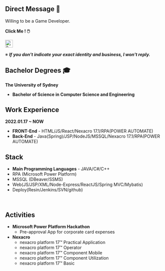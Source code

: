 ## Direct Message :speech_balloon:

Willing to be a Game Developer.

**Click Me ! :computer_mouse:**　

<a href="https://github.com/syoo5953/Unity_Games">
<img alt="Sungkk Yoo|Game Repo Link" width="25px" src="https://cdn.icon-icons.com/icons2/2348/PNG/512/link_icon_142996.png" /></a>

<br />


※ ***If you don't indicate your exact identity and business, I won't reply.***

## Bachelor Degrees :mortar_board:
**The University of Sydney**
- **Bachelor of Science in Computer Science and Engineering**

## Work Experience
**2022.01.17 ~ NOW**
- **FRONT-End** - HTML/JS/React/Nexacro 17.1/RPA(POWER AUTOMATE)
- **Back-End**  - Java(Spring)/JSP/NodeJS/MSSQL/Nexacro 17.1/RPA(POWER AUTOMATE)

## Stack
- **Main Programming Languages** - JAVA/C#/C++
- RPA (Microsoft Power Platform)
- MSSQL (DBeaver/SSMS)
- Web(JS/JSP/XML/Node-Express/ReactJS/Spring MVC/Mybatis)
- Deploy(Resin/Jenkins/SVN/github)

<br />

## Activities
- **Microsoft Power Platform Hackathon**
  - Pre-approval App for corporate card expenses
- **Nexacro**
   - nexacro platform 17™ Practical Application
   - nexacro platform 17™ Operator
   - nexacro platform 17™ Component Mobile
   - nexacro platform 17™ Component Utilization
   - nexacro platform 17™ Basic
